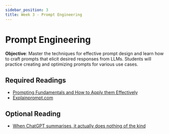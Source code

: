 ```yaml
---
sidebar_position: 3
title: Week 3 - Prompt Engineering
---
```


# Prompt Engineering

**Objective**: Master the techniques for effective prompt design and learn how to craft prompts that elicit desired responses from LLMs. Students will practice creating and optimizing prompts for various use cases.

## Required Readings
- [Prompting Fundamentals and How to Apply them Effectively](https://eugeneyan.com/writing/prompting/)
- [Explainprompt.com](https://www.explainprompt.com/)

## Optional Reading
- [When ChatGPT summarises, it actually does nothing of the kind](https://ea.rna.nl/2024/05/27/when-chatgpt-summarises-it-actually-does-nothing-of-the-kind/)

